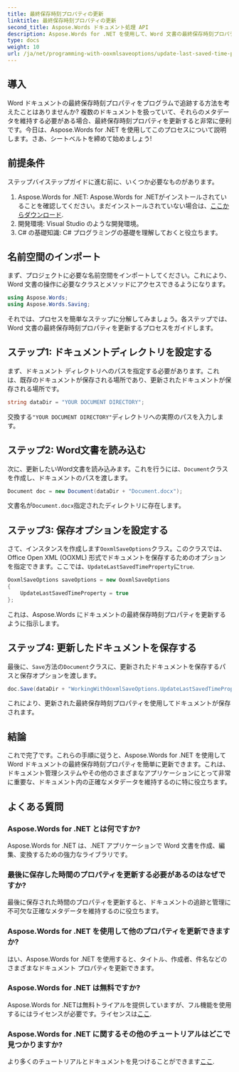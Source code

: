 ```yaml
---
title: 最終保存時刻プロパティの更新
linktitle: 最終保存時刻プロパティの更新
second_title: Aspose.Words ドキュメント処理 API
description: Aspose.Words for .NET を使用して、Word 文書の最終保存時刻プロパティを更新する方法を学びます。詳細なステップバイステップ ガイドに従ってください。
type: docs
weight: 10
url: /ja/net/programming-with-ooxmlsaveoptions/update-last-saved-time-property/
---
```

## 導入

Word ドキュメントの最終保存時刻プロパティをプログラムで追跡する方法を考えたことはありませんか? 複数のドキュメントを扱っていて、それらのメタデータを維持する必要がある場合、最終保存時刻プロパティを更新すると非常に便利です。今日は、Aspose.Words for .NET を使用してこのプロセスについて説明します。さあ、シートベルトを締めて始めましょう!

## 前提条件

ステップバイステップガイドに進む前に、いくつか必要なものがあります。

1.  Aspose.Words for .NET: Aspose.Words for .NETがインストールされていることを確認してください。まだインストールされていない場合は、[ここからダウンロード](https://releases.aspose.com/words/net/).
2. 開発環境: Visual Studio のような開発環境。
3. C# の基礎知識: C# プログラミングの基礎を理解しておくと役立ちます。

## 名前空間のインポート

まず、プロジェクトに必要な名前空間をインポートしてください。これにより、Word 文書の操作に必要なクラスとメソッドにアクセスできるようになります。

```csharp
using Aspose.Words;
using Aspose.Words.Saving;
```

それでは、プロセスを簡単なステップに分解してみましょう。各ステップでは、Word 文書の最終保存時刻プロパティを更新するプロセスをガイドします。

## ステップ1: ドキュメントディレクトリを設定する

まず、ドキュメント ディレクトリへのパスを指定する必要があります。これは、既存のドキュメントが保存される場所であり、更新されたドキュメントが保存される場所です。

```csharp
string dataDir = "YOUR DOCUMENT DIRECTORY";
```

交換する`"YOUR DOCUMENT DIRECTORY"`ディレクトリへの実際のパスを入力します。

## ステップ2: Word文書を読み込む

次に、更新したいWord文書を読み込みます。これを行うには、`Document`クラスを作成し、ドキュメントのパスを渡します。

```csharp
Document doc = new Document(dataDir + "Document.docx");
```

文書名が`Document.docx`指定されたディレクトリに存在します。

## ステップ3: 保存オプションを設定する

さて、インスタンスを作成します`OoxmlSaveOptions`クラス。このクラスでは、Office Open XML (OOXML) 形式でドキュメントを保存するためのオプションを指定できます。ここでは、`UpdateLastSavedTimeProperty`に`true`.

```csharp
OoxmlSaveOptions saveOptions = new OoxmlSaveOptions
{
    UpdateLastSavedTimeProperty = true
};
```

これは、Aspose.Words にドキュメントの最終保存時刻プロパティを更新するように指示します。

## ステップ4: 更新したドキュメントを保存する

最後に、`Save`方法の`Document`クラスに、更新されたドキュメントを保存するパスと保存オプションを渡します。

```csharp
doc.Save(dataDir + "WorkingWithOoxmlSaveOptions.UpdateLastSavedTimeProperty.docx", saveOptions);
```

これにより、更新された最終保存時刻プロパティを使用してドキュメントが保存されます。

## 結論

これで完了です。これらの手順に従うと、Aspose.Words for .NET を使用して Word ドキュメントの最終保存時刻プロパティを簡単に更新できます。これは、ドキュメント管理システムやその他のさまざまなアプリケーションにとって非常に重要な、ドキュメント内の正確なメタデータを維持するのに特に役立ちます。

## よくある質問

### Aspose.Words for .NET とは何ですか?
Aspose.Words for .NET は、.NET アプリケーションで Word 文書を作成、編集、変換するための強力なライブラリです。

### 最後に保存した時間のプロパティを更新する必要があるのはなぜですか?
最後に保存された時間のプロパティを更新すると、ドキュメントの追跡と管理に不可欠な正確なメタデータを維持するのに役立ちます。

### Aspose.Words for .NET を使用して他のプロパティを更新できますか?
はい、Aspose.Words for .NET を使用すると、タイトル、作成者、件名などのさまざまなドキュメント プロパティを更新できます。

### Aspose.Words for .NET は無料ですか?
 Aspose.Words for .NETは無料トライアルを提供していますが、フル機能を使用するにはライセンスが必要です。ライセンスは[ここ](https://purchase.aspose.com/buy).

### Aspose.Words for .NET に関するその他のチュートリアルはどこで見つかりますか?
より多くのチュートリアルとドキュメントを見つけることができます[ここ](https://reference.aspose.com/words/net/).
